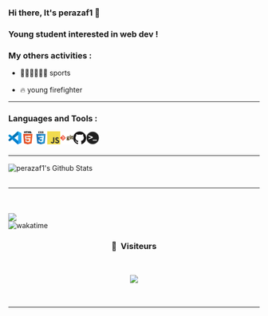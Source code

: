 ### Hi there, It's perazaf1 👋

### Young student interested in web dev ! 

### My others activities : <br/>
- 🏊‍♂️🚴‍♂️🏃‍♂️ sports
<br/> <br/>
- 🔥 young firefighter

---

### Languages and Tools :

<img align="left" alt="Visual Studio Code" width="26px" src="https://raw.githubusercontent.com/github/explore/80688e429a7d4ef2fca1e82350fe8e3517d3494d/topics/visual-studio-code/visual-studio-code.png" />
<img align="left" alt="HTML5" width="26px" src="https://raw.githubusercontent.com/github/explore/80688e429a7d4ef2fca1e82350fe8e3517d3494d/topics/html/html.png" />
<img align="left" alt="CSS3" width="26px" src="https://raw.githubusercontent.com/github/explore/80688e429a7d4ef2fca1e82350fe8e3517d3494d/topics/css/css.png" />
<img align="left" alt="JavaScript" width="26px" src="https://raw.githubusercontent.com/github/explore/80688e429a7d4ef2fca1e82350fe8e3517d3494d/topics/javascript/javascript.png" />
<img align="left" alt="Git" width="26px" src="https://raw.githubusercontent.com/github/explore/80688e429a7d4ef2fca1e82350fe8e3517d3494d/topics/git/git.png" />
<img align="left" alt="GitHub" width="26px" src="https://raw.githubusercontent.com/github/explore/78df643247d429f6cc873026c0622819ad797942/topics/github/github.png" />
<img align="left" alt="Terminal" width="26px" src="https://raw.githubusercontent.com/github/explore/80688e429a7d4ef2fca1e82350fe8e3517d3494d/topics/terminal/terminal.png" />

<br/>
<br/>

---

<img align="center" alt="perazaf1's Github Stats" src="https://github-readme-stats.vercel.app/api?username=perazaf1&show_icons=true&hide_border=false&border_radius=20px&bg_color=22272E&text_color=ADBAC7&title_color=ADBAC7"
/>
<br/>
<br/>

---
<br/>
<br/>
<img height="150em" align="center" src="https://github-readme-stats-eight-theta.vercel.app/api/top-langs/?username=perazaf1&layout=compact&langs_count=8&theme=react&locale=fr"/>

<br/>
<img src="https://wakatime.com/badge/github/perazaf1/perazaf1.svg" alt="wakatime" style="flat"/>

### <p align="center">👀 &nbsp;Visiteurs</p>

<br>
<p align="center">
  <img src="https://profile-counter.glitch.me/perazaf1/count.svg" />
</p>
<br>


---

